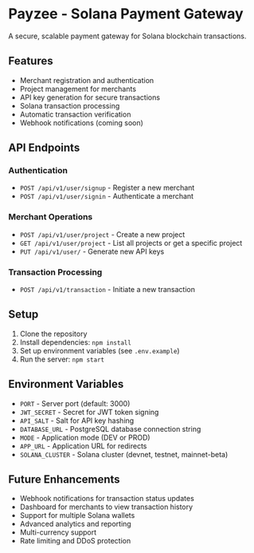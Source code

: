 # Payzee - Solana Payment Gateway

A secure, scalable payment gateway for Solana blockchain transactions.

## Features

- Merchant registration and authentication
- Project management for merchants
- API key generation for secure transactions
- Solana transaction processing
- Automatic transaction verification
- Webhook notifications (coming soon)

## API Endpoints

### Authentication

- `POST /api/v1/user/signup` - Register a new merchant
- `POST /api/v1/user/signin` - Authenticate a merchant

### Merchant Operations

- `POST /api/v1/user/project` - Create a new project
- `GET /api/v1/user/project` - List all projects or get a specific project
- `PUT /api/v1/user/` - Generate new API keys

### Transaction Processing

- `POST /api/v1/transaction` - Initiate a new transaction

## Setup

1. Clone the repository
2. Install dependencies: `npm install`
3. Set up environment variables (see `.env.example`)
4. Run the server: `npm start`

## Environment Variables

- `PORT` - Server port (default: 3000)
- `JWT_SECRET` - Secret for JWT token signing
- `API_SALT` - Salt for API key hashing
- `DATABASE_URL` - PostgreSQL database connection string
- `MODE` - Application mode (DEV or PROD)
- `APP_URL` - Application URL for redirects
- `SOLANA_CLUSTER` - Solana cluster (devnet, testnet, mainnet-beta)

## Future Enhancements

- Webhook notifications for transaction status updates
- Dashboard for merchants to view transaction history
- Support for multiple Solana wallets
- Advanced analytics and reporting
- Multi-currency support
- Rate limiting and DDoS protection
